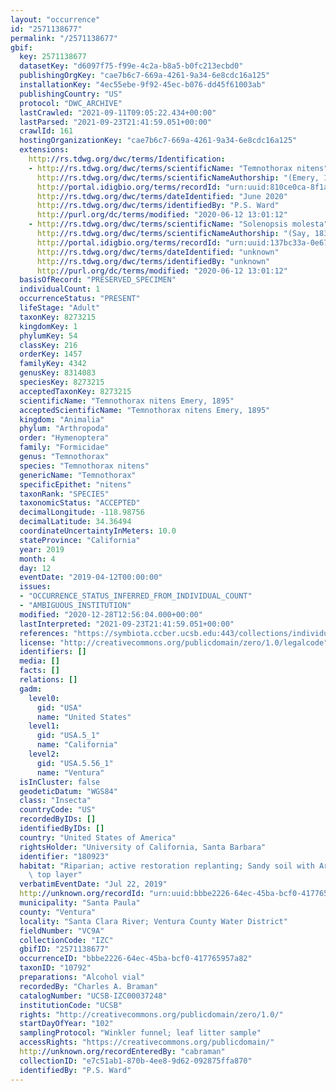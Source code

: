 ```yaml
---
layout: "occurrence"
id: "2571138677"
permalink: "/2571138677"
gbif:
  key: 2571138677
  datasetKey: "d6097f75-f99e-4c2a-b8a5-b0fc213ecbd0"
  publishingOrgKey: "cae7b6c7-669a-4261-9a34-6e8cdc16a125"
  installationKey: "4ec55ebe-9f92-45ec-b076-dd45f61003ab"
  publishingCountry: "US"
  protocol: "DWC_ARCHIVE"
  lastCrawled: "2021-09-11T09:05:22.434+00:00"
  lastParsed: "2021-09-23T21:41:59.051+00:00"
  crawlId: 161
  hostingOrganizationKey: "cae7b6c7-669a-4261-9a34-6e8cdc16a125"
  extensions:
    http://rs.tdwg.org/dwc/terms/Identification:
    - http://rs.tdwg.org/dwc/terms/scientificName: "Temnothorax nitens"
      http://rs.tdwg.org/dwc/terms/scientificNameAuthorship: "(Emery, 1895)"
      http://portal.idigbio.org/terms/recordId: "urn:uuid:810ce0ca-8f1a-49c2-8fe3-7bebbfa54c00"
      http://rs.tdwg.org/dwc/terms/dateIdentified: "June 2020"
      http://rs.tdwg.org/dwc/terms/identifiedBy: "P.S. Ward"
      http://purl.org/dc/terms/modified: "2020-06-12 13:01:12"
    - http://rs.tdwg.org/dwc/terms/scientificName: "Solenopsis molesta"
      http://rs.tdwg.org/dwc/terms/scientificNameAuthorship: "(Say, 1836)"
      http://portal.idigbio.org/terms/recordId: "urn:uuid:137bc33a-0e67-41f3-bfcd-530cbe5f297f"
      http://rs.tdwg.org/dwc/terms/dateIdentified: "unknown"
      http://rs.tdwg.org/dwc/terms/identifiedBy: "unknown"
      http://purl.org/dc/terms/modified: "2020-06-12 13:01:12"
  basisOfRecord: "PRESERVED_SPECIMEN"
  individualCount: 1
  occurrenceStatus: "PRESENT"
  lifeStage: "Adult"
  taxonKey: 8273215
  kingdomKey: 1
  phylumKey: 54
  classKey: 216
  orderKey: 1457
  familyKey: 4342
  genusKey: 8314083
  speciesKey: 8273215
  acceptedTaxonKey: 8273215
  scientificName: "Temnothorax nitens Emery, 1895"
  acceptedScientificName: "Temnothorax nitens Emery, 1895"
  kingdom: "Animalia"
  phylum: "Arthropoda"
  order: "Hymenoptera"
  family: "Formicidae"
  genus: "Temnothorax"
  species: "Temnothorax nitens"
  genericName: "Temnothorax"
  specificEpithet: "nitens"
  taxonRank: "SPECIES"
  taxonomicStatus: "ACCEPTED"
  decimalLongitude: -118.98756
  decimalLatitude: 34.36494
  coordinateUncertaintyInMeters: 10.0
  stateProvince: "California"
  year: 2019
  month: 4
  day: 12
  eventDate: "2019-04-12T00:00:00"
  issues:
  - "OCCURRENCE_STATUS_INFERRED_FROM_INDIVIDUAL_COUNT"
  - "AMBIGUOUS_INSTITUTION"
  modified: "2020-12-28T12:56:04.000+00:00"
  lastInterpreted: "2021-09-23T21:41:59.051+00:00"
  references: "https://symbiota.ccber.ucsb.edu:443/collections/individual/index.php?occid=180923"
  license: "http://creativecommons.org/publicdomain/zero/1.0/legalcode"
  identifiers: []
  media: []
  facts: []
  relations: []
  gadm:
    level0:
      gid: "USA"
      name: "United States"
    level1:
      gid: "USA.5_1"
      name: "California"
    level2:
      gid: "USA.5.56_1"
      name: "Ventura"
  isInCluster: false
  geodeticDatum: "WGS84"
  class: "Insecta"
  countryCode: "US"
  recordedByIDs: []
  identifiedByIDs: []
  country: "United States of America"
  rightsHolder: "University of California, Santa Barbara"
  identifier: "180923"
  habitat: "Riparian; active restoration replanting; Sandy soil with Arundo mulch\
    \ top layer"
  verbatimEventDate: "Jul 22, 2019"
  http://unknown.org/recordId: "urn:uuid:bbbe2226-64ec-45ba-bcf0-417765957a82"
  municipality: "Santa Paula"
  county: "Ventura"
  locality: "Santa Clara River; Ventura County Water District"
  fieldNumber: "VC9A"
  collectionCode: "IZC"
  gbifID: "2571138677"
  occurrenceID: "bbbe2226-64ec-45ba-bcf0-417765957a82"
  taxonID: "10792"
  preparations: "Alcohol vial"
  recordedBy: "Charles A. Braman"
  catalogNumber: "UCSB-IZC00037248"
  institutionCode: "UCSB"
  rights: "http://creativecommons.org/publicdomain/zero/1.0/"
  startDayOfYear: "102"
  samplingProtocol: "Winkler funnel; leaf litter sample"
  accessRights: "https://creativecommons.org/publicdomain/"
  http://unknown.org/recordEnteredBy: "cabraman"
  collectionID: "e7c51ab1-870b-4ee8-9d62-092875ffa870"
  identifiedBy: "P.S. Ward"
---
```

